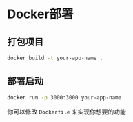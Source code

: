 # Docker部署

## 打包项目

```bash
docker build -t your-app-name .
```

## 部署启动

```bash
docker run -p 3000:3000 your-app-name
```

你可以修改 `Dockerfile` 来实现你想要的功能